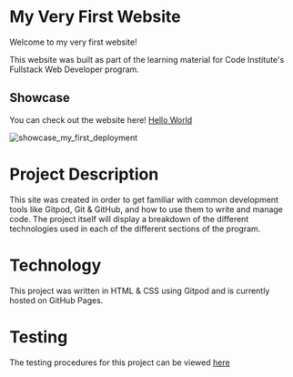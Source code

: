 # My Very First Website
Welcome to my very first website!

This website was built as part of the learning material for Code Institute's Fullstack Web Developer program.

## Showcase
You can check out the website here! [Hello World](https://tetrapak-dev.github.io/my-first-website/)

![showcase_my_first_deployment](https://github.com/tetrapak-dev/my-first-deployment/blob/master/assets/images/showcase_my_first_deployment.png)

# Project Description
This site was created in order to get familiar with common development tools like Gitpod, Git & GitHub, and how to use them to write and manage code. The project itself will display a breakdown of the different technologies used in each of the different sections of the program.

# Technology
This project was written in HTML & CSS using Gitpod and is currently hosted on GitHub Pages.

# Testing
The testing procedures for this project can be viewed [here](https://github.com/tetrapak-dev/my-first-deployment/blob/master/TESTING.md)